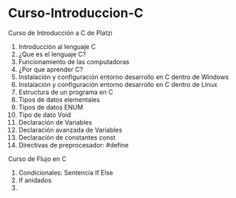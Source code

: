 # Curso-Introduccion-C
Curso de Introducción a C de Platzi

1. Introducción al lenguaje C
2. ¿Que es el lenguaje C?
3. Funcionamiento de las computadoras
4. ¿Por que aprender C?
5. Instalación y configuración entorno desarrollo en C dentro de Windows
6. Instalación y configuración entorno desarrollo en C dentro de Linux
7. Estructura de un programa en C
8. Tipos de datos elementales
9. Tipos de datos ENUM
10. Tipo de dato Void
11. Declaración de Variables
12. Declaración avanzada de Variables
13. Declaración de constantes const
14. Directivas de preprocesador: #define

Curso de Flujo en C

1. Condicionales: Sentencia If Else
2. If anidados
3. 
